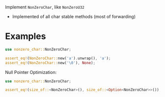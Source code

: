 Implement `NonZeroChar`, like `NonZeroU32`

- Implemented of all char stable methods (most of forwarding)

# Examples

```rust
use nonzero_char::NonZeroChar;

assert_eq!(NonZeroChar::new('a').unwrap(), 'a');
assert_eq!(NonZeroChar::new('\0'), None);
```

Null Pointer Optimization:
```rust
use nonzero_char::NonZeroChar;

assert_eq!(size_of::<NonZeroChar>(), size_of::<Option<NonZeroChar>>());
```
